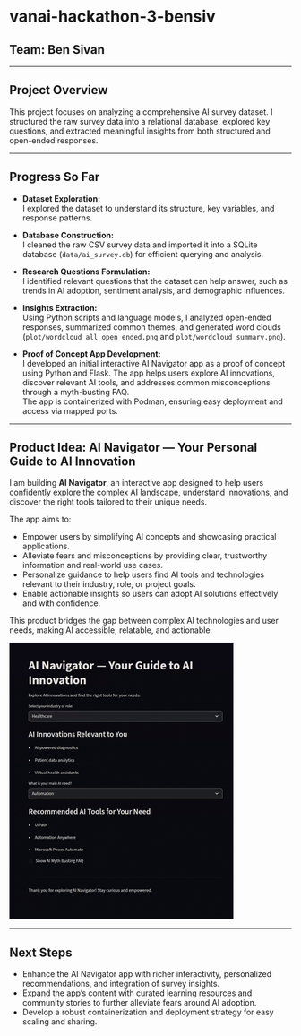 # vanai-hackathon-3-bensiv

## Team: Ben Sivan

---

## Project Overview

This project focuses on analyzing a comprehensive AI survey dataset. I structured the raw survey data into a relational database, explored key questions, and extracted meaningful insights from both structured and open-ended responses.

---

## Progress So Far

- **Dataset Exploration:**  
  I explored the dataset to understand its structure, key variables, and response patterns.

- **Database Construction:**  
  I cleaned the raw CSV survey data and imported it into a SQLite database (`data/ai_survey.db`) for efficient querying and analysis.

- **Research Questions Formulation:**  
  I identified relevant questions that the dataset can help answer, such as trends in AI adoption, sentiment analysis, and demographic influences.

- **Insights Extraction:**  
  Using Python scripts and language models, I analyzed open-ended responses, summarized common themes, and generated word clouds (`plot/wordcloud_all_open_ended.png` and `plot/wordcloud_summary.png`).

- **Proof of Concept App Development:**  
  I developed an initial interactive AI Navigator app as a proof of concept using Python and Flask. The app helps users explore AI innovations, discover relevant AI tools, and addresses common misconceptions through a myth-busting FAQ.  
  The app is containerized with Podman, ensuring easy deployment and access via mapped ports.

---

## Product Idea: AI Navigator — Your Personal Guide to AI Innovation

I am building **AI Navigator**, an interactive app designed to help users confidently explore the complex AI landscape, understand innovations, and discover the right tools tailored to their unique needs.

The app aims to:

- Empower users by simplifying AI concepts and showcasing practical applications.  
- Alleviate fears and misconceptions by providing clear, trustworthy information and real-world use cases.  
- Personalize guidance to help users find AI tools and technologies relevant to their industry, role, or project goals.  
- Enable actionable insights so users can adopt AI solutions effectively and with confidence.

This product bridges the gap between complex AI technologies and user needs, making AI accessible, relatable, and actionable.

![AI Navigator Demo](docs/ai_navigator.gif)

---

## Next Steps

- Enhance the AI Navigator app with richer interactivity, personalized recommendations, and integration of survey insights.  
- Expand the app’s content with curated learning resources and community stories to further alleviate fears around AI adoption.  
- Develop a robust containerization and deployment strategy for easy scaling and sharing.
